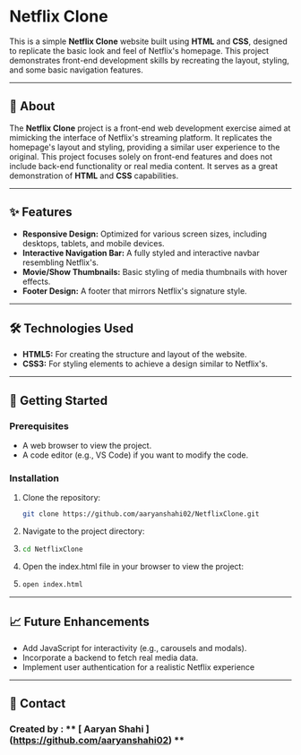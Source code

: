 # Netflix Clone

This is a simple **Netflix Clone** website built using **HTML** and **CSS**, designed to replicate the basic look and feel of Netflix's homepage. This project demonstrates front-end development skills by recreating the layout, styling, and some basic navigation features.

---

## 📖 About

The **Netflix Clone** project is a front-end web development exercise aimed at mimicking the interface of Netflix's streaming platform. It replicates the homepage's layout and styling, providing a similar user experience to the original. This project focuses solely on front-end features and does not include back-end functionality or real media content. It serves as a great demonstration of **HTML** and **CSS** capabilities.

---

## ✨ Features

- **Responsive Design:** Optimized for various screen sizes, including desktops, tablets, and mobile devices.
- **Interactive Navigation Bar:** A fully styled and interactive navbar resembling Netflix's.
- **Movie/Show Thumbnails:** Basic styling of media thumbnails with hover effects.
- **Footer Design:** A footer that mirrors Netflix's signature style.

---

## 🛠️ Technologies Used

- **HTML5:** For creating the structure and layout of the website.
- **CSS3:** For styling elements to achieve a design similar to Netflix's.

---

## 🚀 Getting Started

### Prerequisites
- A web browser to view the project.
- A code editor (e.g., VS Code) if you want to modify the code.

### Installation
1. Clone the repository:
   ```bash
   git clone https://github.com/aaryanshahi02/NetflixClone.git

2. Navigate to the project directory:
3. ```bash
   cd NetflixClone

4. Open the index.html file in your browser to view the project:
5. ```bash
   open index.html
   
---

## 📈 Future Enhancements
- Add JavaScript for interactivity (e.g., carousels and modals).
- Incorporate a backend to fetch real media data.
- Implement user authentication for a realistic Netflix experience

---

## 📧 Contact

### Created by : ** [ Aaryan Shahi ]  (https://github.com/aaryanshahi02) **




